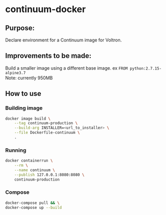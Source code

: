 # continuum-docker

## Purpose:
Declare environment for a Continuum image for Voltron.

## Improvements to be made:
Build a smaller image using a different base image. ex `FROM python:2.7.15-alpine3.7`  
Note: currently 950MB

## How to use
### Building image
```bash
docker image build \
    --tag continuum-production \
    --build-arg INSTALLER=<url_to_installer> \
    --file Dockerfile-continuum \
    .
```
### Running
```bash
docker containerrun \
    --rm \
    --name continuum \
    --publish 127.0.0.1:8080:8080 \
    continuum-production
```
### Compose
```bash
docker-compose pull && \
docker-compose up --build
```